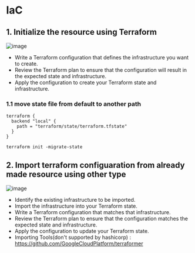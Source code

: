 # IaC

## 1. Initialize the resource using Terraform
![image](https://github.com/khkwon01/IaC/assets/8789421/41bf7fb4-b2f8-4589-a2b5-27dcf48be56d)
- Write a Terraform configuration that defines the infrastructure you want to create.
- Review the Terraform plan to ensure that the configuration will result in the expected state and infrastructure.
- Apply the configuration to create your Terraform state and infrastructure.

### 1.1 move state file from default to another path
```
terraform {
  backend "local" {
    path = "terraform/state/terraform.tfstate"
  }
}

terraform init -migrate-state
```


## 2. Import terraform configuaration from already made resource using other type
![image](https://github.com/khkwon01/IaC/assets/8789421/b7b34db9-89fd-461e-9161-9f2c4fc9e620)
- Identify the existing infrastructure to be imported.
- Import the infrastructure into your Terraform state.
- Write a Terraform configuration that matches that infrastructure.
- Review the Terraform plan to ensure that the configuration matches the expected state and infrastructure.
- Apply the configuration to update your Terraform state.
- Importing Tools(don't supported by hashicorp) : https://github.com/GoogleCloudPlatform/terraformer
